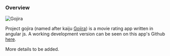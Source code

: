 ### Overview ###

![Gojira](http://res.cloudinary.com/dtmnbo2hw/image/upload/c_scale,w_155/v1374968506/gojira_ro7wr3.jpg)

Project gojira (named after kaiju [Gojira](http://en.wikipedia.org/wiki/Godzilla)) is a movie rating app written in angular js.
A working development version can be seen on this app's Github [here](http://syamsasikumar.github.io/gojira/).

More details to be added.
